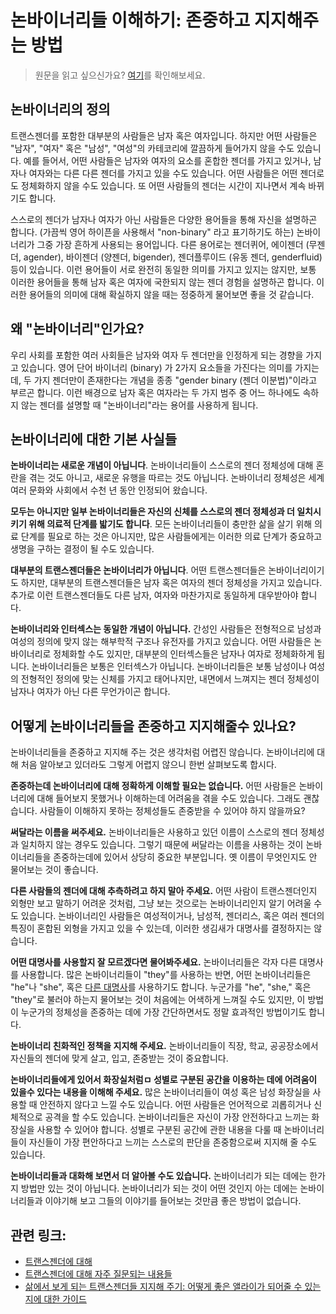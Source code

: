 # 논바이너리들 이해하기: 존중하고 지지해주는 방법
> 원문을 읽고 싶으신가요? [여기](https://transequality.org/issues/resources/understanding-nonbinary-people-how-to-be-respectful-and-supportive)를 확인해보세요.

## 논바이너리의 정의
트랜스젠더를 포함한 대부분의 사람들은 남자 혹은 여자입니다. 하지만 어떤 사람들은 "남자", "여자" 혹은 "남성", "여성"의 카테코리에 깔끔하게 들어가지 않을 수도 있습니다. 예를 들어서, 어떤 사람들은 남자와 여자의 요소를 혼합한 젠더를 가지고 있거나, 남자나 여자와는 다른 다른 젠더를 가지고 있을 수도 있습니다. 어떤 사람들은 어떤 젠더로도 정체화하지 않을 수도 있습니다. 또 어떤 사람들의 젠더는 시간이 지나면서 계속 바뀌기도 합니다.

스스로의 젠더가 남자나 여자가 아닌 사람들은 다양한 용어들을 통해 자신을 설명하곤 합니다. (가끔씩 영어 하이픈을 사용해서 "non-binary" 라고 표기하기도 하는) 논바이너리가 그중 가장 흔하게 사용되는 용어입니다. 다른 용어로는 젠더퀴어, 에이젠더 (무젠더, agender), 바이젠더 (양젠더, bigender), 젠더플루이드 (유동 젠더, genderfluid) 등이 있습니다. 이런 용어들이 서로 완전히 동일한 의미를 가지고 있지는 않지만, 보통 이러한 용어들을 통해 남자 혹은 여자에 국한되지 않는 젠더 경험을 설명하곤 합니다. 이러한 용어들의 의미에 대해 확실하지 않을 때는 정중하게 물어보면 좋을 것 같습니다.


## 왜 "논바이너리"인가요?
우리 사회를 포함한 여러 사회들은 남자와 여자 두 젠더만을 인정하게 되는 경향을 가지고 있습니다. 영어 단어 바이너리 (binary) 가 2가지 요소들을 가진다는 의미를 가지는데, 두 가지 젠더만이 존재한다는 개념을 종종 "gender binary (젠더 이분법)"이라고 부르곤 합니다. 이런 배경으로 남자 혹은 여자라는 두 가지 범주 중 어느 하나에도 속하지 않는 젠더를 설명할 때 "논바이너리"라는 용어를 사용하게 됩니다.


## 논바이너리에 대한 기본 사실들
**논바이너리는 새로운 개념이 아닙니다**. 논바이너리들이 스스로의 젠더 정체성에 대해 혼란을 겪는 것도 아니고, 새로운 유행을 따르는 것도 아닙니다. 논바이너리 정체성은 세계 여러 문화와 사회에서 수천 년 동안 인정되어 왔습니다.

**모두는 아니지만 일부 논바이너리들은 자신의 신체를 스스로의 젠더 정체성과 더 일치시키기 위해 의료적 단계를 밟기도 합니다**. 모든 논바이너리들이 충만한 삶을 살기 위해 의료 단계를 필요로 하는 것은 아니지만, 많은 사람들에게는 이러한 의료 단계가 중요하고 생명을 구하는 결정이 될 수도 있습니다.

**대부분의 트랜스젠더들은 논바이너리가 아닙니다**. 어떤 트랜스젠더들은 논바이너리이기도 하지만, 대부분의 트랜스젠더들은 남자 혹은 여자의 젠더 정체성을 가지고 있습니다. 추가로 이런 트랜스젠더들도 다른 남자, 여자와 마찬가지로 동일하게 대우받아야 합니다.

**논바이너리와 인터섹스는 동일한 개념이 아닙니다.** 간성인 사람들은 전형적으로 남성과 여성의 정의에 맞지 않는 해부학적 구조나 유전자를 가지고 있습니다. 어떤 사람들은 논바이너리로 정체화할 수도 있지만, 대부분의 인터섹스들은 남자나 여자로 정체화하게 됩니다. 논바이너리들은 보통은 인터섹스가 아닙니다. 논바이너리들은 보통 남성이나 여성의 전형적인 정의에 맞는 신체를 가지고 태어나지만, 내면에서 느껴지는 젠더 정체성이 남자나 여자가 아닌 다른 무언가이곤 합니다.


## 어떻게 논바이너리들을 존중하고 지지해줄수 있나요?
논바이너리들을 존중하고 지지해 주는 것은 생각처럼 어렵진 않습니다. 논바이너리에 대해 처음 알아보고 있더라도 그렇게 어렵지 않으니 한번 살펴보도록 합시다.

**존중하는데 논바이너리에 대해 정확하게 이해할 필요는 없습니다.** 어떤 사람들은 논바이너리에 대해 들어보지 못했거나 이해하는데 어려움을 겪을 수도 있습니다. 그래도 괜찮습니다. 사람들이 이해하지 못하는 정체성들도 존중받을 수 있어야 하지 않을까요?

**써달라는 이름을 써주세요.** 논바이너리들은 사용하고 있던 이름이 스스로의 젠더 정체성과 일치하지 않는 경우도 있습니다. 그렇기 때문에 써달라는 이름을 사용하는 것이 논바이너리들을 존중하는데에 있어서 상당히 중요한 부분입니다. 옛 이름이 무엇인지도 안 물어보는 것이 좋습니다.

**다른 사람들의 젠더에 대해 추측하려고 하지 말아 주세요.** 어떤 사람이 트랜스젠더인지 외형만 보고 말하기 어려운 것처럼, 그냥 보는 것으로는 논바이너리인지 알기 어려울 수도 있습니다. 논바이너리인 사람들은 여성적이거나, 남성적, 젠더리스, 혹은 여러 젠더의 특징이 혼합된 외형을 가지고 있을 수 있는데, 이러한 생김새가 대명사를 결정하지는 않습니다.

**어떤 대명사를 사용할지 잘 모르겠다면 물어봐주세요.** 논바이너리들은 각자 다른 대명사를 사용합니다. 많은 논바이너리들이 "they"를 사용하는 반면, 어떤 논바이너리들은 "he"나 "she", 혹은 [다른 대명사](https://uwm.edu/lgbtrc/support/gender-pronouns/)를 사용하기도 합니다. 누군가를 "he", "she," 혹은 "they"로 불러야 하는지 물어보는 것이 처음에는 어색하게 느껴질 수도 있지만, 이 방법이 누군가의 정체성을 존중하는 데에 가장 간단하면서도 정말 효과적인 방법이기도 합니다.

**논바이너리 친화적인 정책을 지지해 주세요.** 논바이너리들이 직장, 학교, 공공장소에서 자신들의 젠더에 맞게 살고, 입고, 존중받는 것이 중요합니다.

**논바이너리들에게 있어서 화장실처럼ㅁ 성별로 구분된 공간을 이용하는 데에 어려움이 있을수 있다는 내용을 이해해 주세요.** 많은 논바이너리들이 여성 혹은 남성 화장실을 사용할 때 안전하지 않다고 느낄 수도 있습니다. 어떤 사람들은 언어적으로 괴롭히거나 신체적으로 공격을 할 수도 있습니다. 논바이너리들은 자신이 가장 안전하다고 느끼는 화장실을 사용할 수 있어야 합니다. 성별로 구분된 공간에 관한 내용을 다룰 때 논바이너리들이 자신들이 가장 편안하다고 느끼는 스스로의 판단을 존중함으로써 지지해 줄 수도 있습니다.

**논바이너리들과 대화해 보면서 더 알아볼 수도 있습니다.** 논바이너리가 되는 데에는 한가지 방법만 있는 것이 아닙니다. 논바이너리가 되는 것이 어떤 것인지 아는 데에는 논바이너리들과 이야기해 보고 그들의 이야기를 들어보는 것만큼 좋은 방법이 없습니다.


## 관련 링크:
- [트랜스젠더에 대해](https://transequality.org/about-transgender)
- [트랜스젠더에 대해 자주 질문되는 내용들](https://transequality.org/issues/resources/frequently-asked-questions-about-transgender-people)
- [삶에서 보게 되는 트랜스젠더들 지지해 주기: 어떻게 좋은 앨라이가 되어줄 수 있는지에 대한 가이드](https://transequality.org/issues/resources/supporting-the-transgender-people-in-your-life-a-guide-to-being-a-good-ally)
